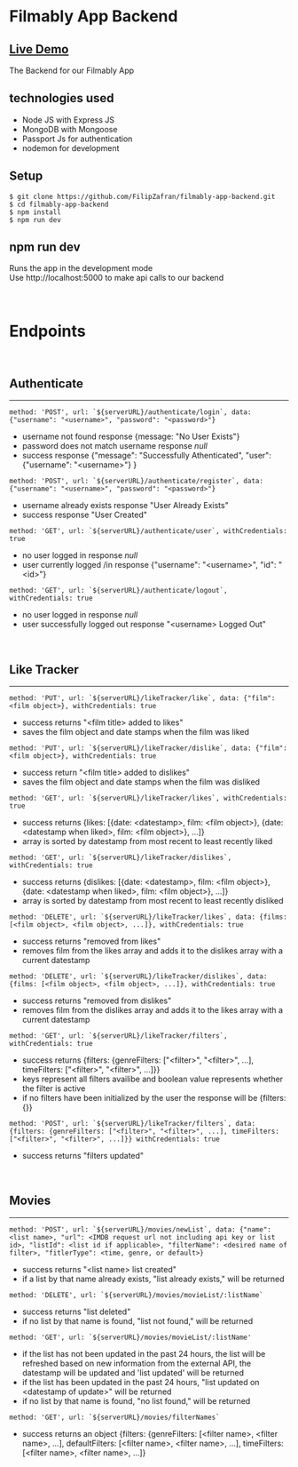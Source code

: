 # Filmably App Backend

## <a href="https://filmably.netlify.app/" target="_blank">Live Demo</a>

The Backend for our Filmably App

## technologies used

- Node JS with Express JS
- MongoDB with Mongoose
- Passport Js for authentication
- nodemon for development

## Setup

```shell
$ git clone https://github.com/FilipZafran/filmably-app-backend.git
$ cd filmably-app-backend
$ npm install
$ npm run dev
```

## npm run dev

Runs the app in the development mode \
Use http://localhost:5000 to make api calls to our backend

<br>

# Endpoints

<br>

## Authenticate

---

```shell
method: 'POST', url: `${serverURL}/authenticate/login`, data: {"username": "<username>", "password": "<password>"}
```

- username not found response {message: "No User Exists"}
- password does not match username response _null_
- success response {"message": "Successfully Athenticated", "user": {"username": "\<username>"} }

```shell
method: 'POST', url: `${serverURL}/authenticate/register`, data: {"username": "<username>", "password": "<password>"}
```

- username already exists response "User Already Exists"
- success response "User Created"

```shell
method: 'GET', url: `${serverURL}/authenticate/user`, withCredentials: true
```

- no user logged in response _null_
- user currently logged /in response {"username": "\<username>", "id": "\<id>"}

```shell
method: 'GET', url: `${serverURL}/authenticate/logout`, withCredentials: true
```

- no user logged in response _null_
- user successfully logged out response "\<username> Logged Out"

<br>

## Like Tracker

---

```shell
method: 'PUT', url: `${serverURL}/likeTracker/like`, data: {"film": <film object>}, withCredentials: true
```

- success returns "\<film title> added to likes"
- saves the film object and date stamps when the film was liked

```shell
method: 'PUT', url: `${serverURL}/likeTracker/dislike`, data: {"film": <film object>}, withCredentials: true
```

- success return "\<film title> added to dislikes"
- saves the film object and date stamps when the film was disliked

```shell
method: 'GET', url: `${serverURL}/likeTracker/likes`, withCredentials: true
```

- success returns {likes: [{date: \<datestamp>, film: \<film object>}, {date: \<datestamp when liked>, film: \<film object>}, ...]}
- array is sorted by datestamp from most recent to least recently liked

```shell
method: 'GET', url: `${serverURL}/likeTracker/dislikes`, withCredentials: true
```

- success returns {dislikes: [{date: \<datestamp>, film: \<film object>}, {date: \<datestamp when liked>, film: \<film object>}, ...]}
- array is sorted by datestamp from most recent to least recently disliked

```shell
method: 'DELETE', url: `${serverURL}/likeTracker/likes`, data: {films: [<film object>, <film object>, ...]}, withCredentials: true
```

- success returns "removed from likes"
- removes film from the likes array and adds it to the dislikes array with a current datestamp

```shell
method: 'DELETE', url: `${serverURL}/likeTracker/dislikes`, data: {films: [<film object>, <film object>, ...]}, withCredentials: true
```

- success returns "removed from dislikes"
- removes film from the dislikes array and adds it to the likes array with a current datestamp

```shell
method: 'GET', url: `${serverURL}/likeTracker/filters`, withCredentials: true
```

- success returns {filters: {genreFilters: ["\<filter>", "\<filter>", ...], timeFilters: ["\<filter>", "\<filter>", ...]}}
- keys represent all filters availibe and boolean value represents whether the filter is active
- if no filters have been initialized by the user the response will be {filters: {}}

```shell
method: 'POST', url: `${serverURL}/likeTracker/filters`, data: {filters: {genreFilters: ["<filter>", "<filter>", ...], timeFilters: ["<filter>", "<filter>", ...]}} withCredentials: true
```

- success returns "filters updated"

<br>

## Movies

---

```shell
method: 'POST', url: `${serverURL}/movies/newList`, data: {"name": <list name>, "url": <IMDB request url not including api key or list id>, "listId": <list id if applicable>, "filterName": <desired name of filter>, "fitlerType": <time, genre, or default>}
```

- success returns "\<list name> list created"
- if a list by that name already exists, "list already exists," will be returned

```shell
method: 'DELETE', url: `${serverURL}/movies/movieList/:listName`
```

- success returns "list deleted"
- if no list by that name is found, "list not found," will be returned

```shell
method: 'GET', url: `${serverURL}/movies/movieList/:listName'
```

- if the list has not been updated in the past 24 hours, the list will be refreshed based on new information from the external API, the datestamp will be updated and 'list updated' will be returned
- if the list has been updated in the past 24 hours, "list updated on \<datestamp of update>" will be returned
- if no list by that name is found, "no list found," will be returned

```shell
method: 'GET', url: `${serverURL}/movies/filterNames`
```

- success returns an object {filters: {genreFilters: [\<filter name>, \<filter name>, ...], defaultFilters: [\<filter name>, \<filter name>, ...], timeFilters: [\<filter name>, \<filter name>, ...]}
